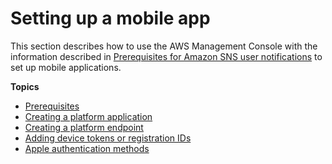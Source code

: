 # Setting up a mobile app<a name="mobile-push-send"></a>

 This section describes how to use the AWS Management Console with the information described in [Prerequisites for Amazon SNS user notifications](sns-prerequisites-for-mobile-push-notifications.md) to set up mobile applications\.

**Topics**
+ [Prerequisites](sns-prerequisites-for-mobile-push-notifications.md)
+ [Creating a platform application](mobile-push-send-register.md)
+ [Creating a platform endpoint](mobile-platform-endpoint.md)
+ [Adding device tokens or registration IDs](mobile-push-send-devicetoken.md)
+ [Apple authentication methods](sns-apple-authentication-methods.md)